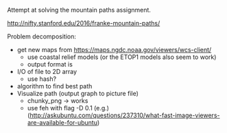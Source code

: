 Attempt at solving the mountain paths assignment.

http://nifty.stanford.edu/2016/franke-mountain-paths/

Problem decomposition:
- get new maps from https://maps.ngdc.noaa.gov/viewers/wcs-client/
	- use coastal relief models (or the ETOP1 models also seem to work)
	- output format is 
- I/O of file to 2D array
	- use hash? 
- algorithm to find best path
- Visualize path (output graph to picture file)
	- chunky_png -> works
	- use feh with flag -D 0.1 (e.g.) (http://askubuntu.com/questions/237310/what-fast-image-viewers-are-available-for-ubuntu)
